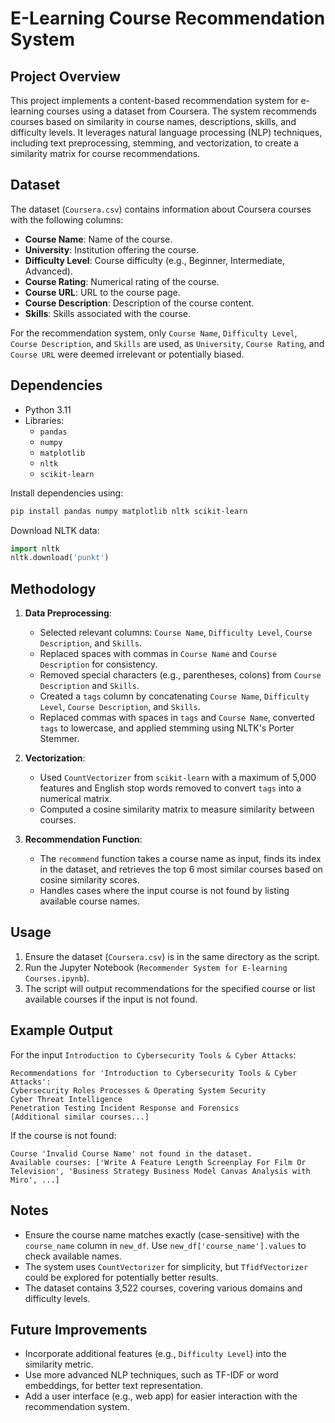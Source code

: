# E-Learning Course Recommendation System

## Project Overview
This project implements a content-based recommendation system for e-learning courses using a dataset from Coursera. The system recommends courses based on similarity in course names, descriptions, skills, and difficulty levels. It leverages natural language processing (NLP) techniques, including text preprocessing, stemming, and vectorization, to create a similarity matrix for course recommendations.

## Dataset
The dataset (`Coursera.csv`) contains information about Coursera courses with the following columns:
- **Course Name**: Name of the course.
- **University**: Institution offering the course.
- **Difficulty Level**: Course difficulty (e.g., Beginner, Intermediate, Advanced).
- **Course Rating**: Numerical rating of the course.
- **Course URL**: URL to the course page.
- **Course Description**: Description of the course content.
- **Skills**: Skills associated with the course.

For the recommendation system, only `Course Name`, `Difficulty Level`, `Course Description`, and `Skills` are used, as `University`, `Course Rating`, and `Course URL` were deemed irrelevant or potentially biased.

## Dependencies
- Python 3.11
- Libraries:
  - `pandas`
  - `numpy`
  - `matplotlib`
  - `nltk`
  - `scikit-learn`

Install dependencies using:
```bash
pip install pandas numpy matplotlib nltk scikit-learn
```

Download NLTK data:
```python
import nltk
nltk.download('punkt')
```

## Methodology
1. **Data Preprocessing**:
   - Selected relevant columns: `Course Name`, `Difficulty Level`, `Course Description`, and `Skills`.
   - Replaced spaces with commas in `Course Name` and `Course Description` for consistency.
   - Removed special characters (e.g., parentheses, colons) from `Course Description` and `Skills`.
   - Created a `tags` column by concatenating `Course Name`, `Difficulty Level`, `Course Description`, and `Skills`.
   - Replaced commas with spaces in `tags` and `Course Name`, converted `tags` to lowercase, and applied stemming using NLTK's Porter Stemmer.

2. **Vectorization**:
   - Used `CountVectorizer` from `scikit-learn` with a maximum of 5,000 features and English stop words removed to convert `tags` into a numerical matrix.
   - Computed a cosine similarity matrix to measure similarity between courses.

3. **Recommendation Function**:
   - The `recommend` function takes a course name as input, finds its index in the dataset, and retrieves the top 6 most similar courses based on cosine similarity scores.
   - Handles cases where the input course is not found by listing available course names.

## Usage
1. Ensure the dataset (`Coursera.csv`) is in the same directory as the script.
2. Run the Jupyter Notebook (`Recommender System for E-learning Courses.ipynb`).
3. The script will output recommendations for the specified course or list available courses if the input is not found.

## Example Output
For the input `Introduction to Cybersecurity Tools & Cyber Attacks`:
```
Recommendations for 'Introduction to Cybersecurity Tools & Cyber Attacks':
Cybersecurity Roles Processes & Operating System Security
Cyber Threat Intelligence
Penetration Testing Incident Response and Forensics
[Additional similar courses...]
```

If the course is not found:
```
Course 'Invalid Course Name' not found in the dataset.
Available courses: ['Write A Feature Length Screenplay For Film Or Television', 'Business Strategy Business Model Canvas Analysis with Miro', ...]
```

## Notes
- Ensure the course name matches exactly (case-sensitive) with the `course_name` column in `new_df`. Use `new_df['course_name'].values` to check available names.
- The system uses `CountVectorizer` for simplicity, but `TfidfVectorizer` could be explored for potentially better results.
- The dataset contains 3,522 courses, covering various domains and difficulty levels.

## Future Improvements
- Incorporate additional features (e.g., `Difficulty Level`) into the similarity metric.
- Use more advanced NLP techniques, such as TF-IDF or word embeddings, for better text representation.
- Add a user interface (e.g., web app) for easier interaction with the recommendation system.
